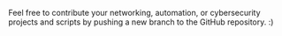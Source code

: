 Feel free to contribute your networking, automation, or cybersecurity projects and scripts by pushing a new branch to the GitHub repository. :)
